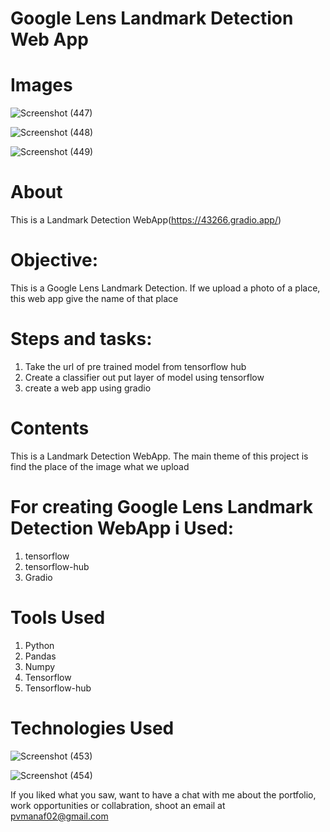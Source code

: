 
# Google Lens Landmark Detection Web App
 
# Images
![Screenshot (447)](https://user-images.githubusercontent.com/84491967/153864355-2f0fa649-4b88-4a20-a891-bc52154091df.png)

![Screenshot (448)](https://user-images.githubusercontent.com/84491967/153864465-476f991e-0d8f-431f-9b80-5dce99c8c2fd.png)

![Screenshot (449)](https://user-images.githubusercontent.com/84491967/153864602-113f525a-b511-4758-aa80-538f3d8016a8.png)



# About

This is a Landmark Detection  WebApp(https://43266.gradio.app/)

# Objective: 
This is a Google Lens Landmark Detection. If we upload a photo of a place, this web app give the name of that place
# Steps and tasks:
1. Take the url of pre trained model from tensorflow hub
2. Create a  classifier out put layer of model using tensorflow
3. create a web app using gradio





# Contents
This is a Landmark Detection WebApp. The main theme of this project is find the place of the image what we upload



# For creating Google Lens Landmark Detection WebApp i Used:

1. tensorflow
2. tensorflow-hub
3. Gradio



# Tools Used

1) Python
2) Pandas
3) Numpy
4) Tensorflow
5) Tensorflow-hub






# Technologies Used
![Screenshot (453)](https://user-images.githubusercontent.com/84491967/153865299-ab30e468-0423-49e7-9f27-f727ee6ccf7c.png)

![Screenshot (454)](https://user-images.githubusercontent.com/84491967/153865414-3f20b9b6-ca2b-4505-a81d-1b5af5c33ec8.png)


If you liked what you saw, want to have a chat with me about the portfolio, work opportunities or collabration, shoot an email at pvmanaf02@gmail.com

